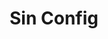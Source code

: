 ---
title: Sin Config

userDefined: 
  - name: Ep. 1
    title:
      es: Dios Hace al Mundo
    ids: 
      - id: 210999824
        language: en
      - id: 177244126
        language: es
      - id: 244652102
        language: cak

languages:
  - name: Inglés
    code: en
  - name: Español
    code: es
  - name: Kaqchikel
    code: cak

select:
  languages: "Escoge una idioma:"
  videos: "Escoge un video:"
  subtitles: "Escoge un subtitulo:"
  empty: "Apagar"
  next: "Adelante"
  back: "Atras"

error: "El video que intenta seleccionar no existe en este idioma."

textListConfig: false
languageListConfig: false
videoListConfig: false
videoList: userDefined
pageIdentifier: user
---
